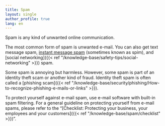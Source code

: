 ```yaml
---
title: Spam
layout: single
author_profile: true
lang: en
---
```

Spam is any kind of unwanted online communication.

The most common form of spam is unwanted e-mail. You can also get text message spam, [instant message spam](/knowledge-base/safety-tips/instant-messaging) (sometimes known as spim), and [social networking]({{< ref "/knowledge-base/safety-tips/social-networking" >}}) spam.

Some spam is annoying but harmless. However, some spam is part of an identity theft scam or another kind of fraud. Identity theft spam is often called a [phishing scam]({{< ref "/knowledge-base/security/phishing/How-to-recognize-phishing-e-mails-or-links" >}}).

To protect yourself against e-mail spam, use e-mail software with built-in spam filtering. For a general guideline on protecting yourself from e-mail spams, please refer to the “[Checklist: Protecting your business, your employees and your customers]({{< ref "/knowledge-base/spam/checklist" >}})”.
